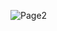 ![Page2](https://user-images.githubusercontent.com/58509908/115745908-80c70e80-a3b1-11eb-93d9-ff55f7b3a085.jpg)
